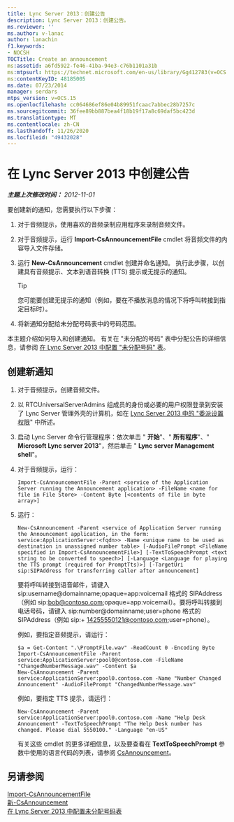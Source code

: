 ```yaml
---
title: Lync Server 2013：创建公告
description: Lync Server 2013：创建公告。
ms.reviewer: ''
ms.author: v-lanac
author: lanachin
f1.keywords:
- NOCSH
TOCTitle: Create an announcement
ms:assetid: a6fd5922-fe46-41ba-94e3-c76b1101a31b
ms:mtpsurl: https://technet.microsoft.com/en-us/library/Gg412783(v=OCS.15)
ms:contentKeyID: 48185005
ms.date: 07/23/2014
manager: serdars
mtps_version: v=OCS.15
ms.openlocfilehash: cc064686ef86e04b89951fcaac7abbec28b7257c
ms.sourcegitcommit: 36fee89bb887bea4f18b19f17a8c69daf5bc423d
ms.translationtype: MT
ms.contentlocale: zh-CN
ms.lasthandoff: 11/26/2020
ms.locfileid: "49432028"
---
```

# <a name="create-an-announcement-in-lync-server-2013"></a>在 Lync Server 2013 中创建公告

<div data-xmlns="http://www.w3.org/1999/xhtml">

<div class="topic" data-xmlns="http://www.w3.org/1999/xhtml" data-msxsl="urn:schemas-microsoft-com:xslt" data-cs="https://msdn.microsoft.com/">

<div data-asp="https://msdn2.microsoft.com/asp">



</div>

<div id="mainSection">

<div id="mainBody">

<span> </span>

_**主题上次修改时间：** 2012-11-01_

要创建新的通知，您需要执行以下步骤：

1.  对于音频提示，使用喜欢的音频录制应用程序来录制音频文件。

2.  对于音频提示，运行 **Import-CsAnnouncementFile** cmdlet 将音频文件的内容导入文件存储。

3.  运行  **New-CsAnnouncement** cmdlet 创建并命名通知。 执行此步骤，以创建具有音频提示、文本到语音转换 (TTS) 提示或无提示的通知。
    
    <div>
    

    > [!TIP]  
    > 您可能要创建无提示的通知（例如，要在不播放消息的情况下将呼叫转接到指定目标时）。

    
    </div>

4.  将新通知分配给未分配号码表中的号码范围。

本主题介绍如何导入和创建通知。 有关在 "未分配的号码" 表中分配公告的详细信息，请参阅 [在 Lync Server 2013 中配置 "未分配号码" 表](lync-server-2013-configure-the-unassigned-number-table.md)。

<div>

## <a name="to-create-a-new-announcement"></a>创建新通知

1.  对于音频提示，创建音频文件。

2.  以 RTCUniversalServerAdmins 组成员的身份或必要的用户权限登录到安装了 Lync Server 管理外壳的计算机，如在 [Lync Server 2013 中的 "委派设置权限](lync-server-2013-delegate-setup-permissions.md)" 中所述。

3.  启动 Lync Server 命令行管理程序：依次单击 " **开始**"、" **所有程序**"、" **Microsoft Lync server 2013**"，然后单击 " **Lync server Management shell**"。

4.  对于音频提示，运行：
    
        Import-CsAnnouncementFile -Parent <service of the Application Server running the Announcement application> -FileName <name for file in File Store> -Content Byte [<contents of file in byte array>]

5.  运行：
    
        New-CsAnnouncement -Parent <service of Application Server running the Announcement application, in the form: service:ApplicationServer:<fqdn>> -Name <unique name to be used as destination in unassigned number table> [-AudioFilePrompt <FileName specified in Import-CsAnnouncementFile>] [-TextToSpeechPrompt <text string to be converted to speech>] [-Language <Language for playing the TTS prompt (required for PromptTts)>] [-TargetUri sip:SIPAddress for transferring caller after announcement]
    
    要将呼叫转接到语音邮件，请键入 sip:username@domainname;opaque=app:voicemail 格式的 SIPAddress（例如 sip:bob@contoso.com;opaque=app:voicemail）。要将呼叫转接到电话号码，请键入 sip:number@domainname;user=phone 格式的 SIPAddress（例如 sip:+ 14255550121@contoso.com;user=phone）。
    
    例如，要指定音频提示，请运行：
    
        $a = Get-Content ".\PromptFile.wav" -ReadCount 0 -Encoding Byte
        Import-CsAnnouncementFile -Parent service:ApplicationServer:pool0@contoso.com -FileName "ChangedNumberMessage.wav" -Content $a
        New-CsAnnouncement -Parent service:ApplicationServer:pool0.contoso.com -Name "Number Changed Announcement" -AudioFilePrompt "ChangedNumberMessage.wav"
    
    例如，要指定 TTS 提示，请运行：
    
        New-CsAnnouncement -Parent service:ApplicationServer:pool0.contoso.com -Name "Help Desk Announcement" -TextToSpeechPrompt "The Help Desk number has changed. Please dial 5550100." -Language "en-US"
    
    有关这些 cmdlet 的更多详细信息，以及要查看在 **TextToSpeechPrompt** 参数中使用的语言代码的列表，请参阅 [CsAnnouncement](https://docs.microsoft.com/powershell/module/skype/New-CsAnnouncement)。

</div>

<div>

## <a name="see-also"></a>另请参阅


[Import-CsAnnouncementFile](https://docs.microsoft.com/powershell/module/skype/Import-CsAnnouncementFile)  
[新-CsAnnouncement](https://docs.microsoft.com/powershell/module/skype/New-CsAnnouncement)  
[在 Lync Server 2013 中配置未分配号码表](lync-server-2013-configure-the-unassigned-number-table.md)  
  

</div>

</div>

<span> </span>

</div>

</div>

</div>

